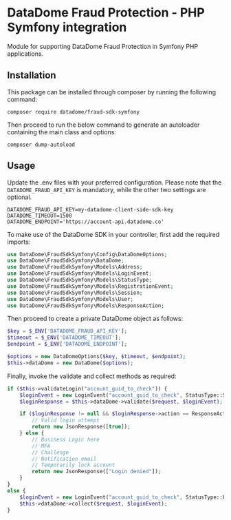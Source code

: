 # DataDome Fraud Protection - PHP Symfony integration

Module for supporting DataDome Fraud Protection in Symfony PHP applications.

## Installation

This package can be installed through composer by running the following command:

```
composer require datadome/fraud-sdk-symfony
```

Then proceed to run the below command to generate an autoloader containing the main class and options:

```
composer dump-autoload
```

## Usage

Update the .env files with your preferred configuration. 
Please note that the `DATADOME_FRAUD_API_KEY` is mandatory, while the other two settings are optional.

```
DATADOME_FRAUD_API_KEY=my-datadome-client-side-sdk-key
DATADOME_TIMEOUT=1500
DATADOME_ENDPOINT='https://account-api.datadome.co'
```

To make use of the DataDome SDK in your controller, first add the required imports:

```php
use DataDome\FraudSdkSymfony\Config\DataDomeOptions;
use DataDome\FraudSdkSymfony\DataDome;
use DataDome\FraudSdkSymfony\Models\Address;
use DataDome\FraudSdkSymfony\Models\LoginEvent;
use DataDome\FraudSdkSymfony\Models\StatusType;
use DataDome\FraudSdkSymfony\Models\RegistrationEvent;
use DataDome\FraudSdkSymfony\Models\Session;
use DataDome\FraudSdkSymfony\Models\User;
use DataDome\FraudSdkSymfony\Models\ResponseAction;
```

Then proceed to create a private DataDome object as follows:

```php
$key = $_ENV['DATADOME_FRAUD_API_KEY'];
$timeout = $_ENV['DATADOME_TIMEOUT'];
$endpoint = $_ENV['DATADOME_ENDPOINT'];

$options = new DataDomeOptions($key, $timeout, $endpoint);
$this->dataDome = new DataDome($options);
```

Finally, invoke the validate and collect methods as required:

```php
if ($this->validateLogin("account_guid_to_check")) {
    $loginEvent = new LoginEvent("account_guid_to_check", StatusType::Succeeded);
    $loginResponse = $this->dataDome->validate($request, $loginEvent);

    if ($loginResponse != null && $loginResponse->action == ResponseAction::Allow->jsonSerialize()) {
        // Valid login attempt
        return new JsonResponse([true]);
    } else {
        // Business Logic here
        // MFA
        // Challenge
        // Notification email
        // Temporarily lock account
        return new JsonResponse(["Login denied"]);
    }
}
else {
    $loginEvent = new LoginEvent("account_guid_to_check", StatusType::Failed);
    $this->dataDome->collect($request, $loginEvent);
}
```
